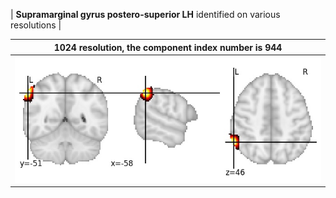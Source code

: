 


| **Supramarginal gyrus postero-superior LH** identified on various resolutions |

| 1024 resolution, the component index number is 944|  
|:---:|  
| ![Component 1024](../1024/final/944.jpg "From component 1024: Supramarginal gyrus postero-superior LH") |